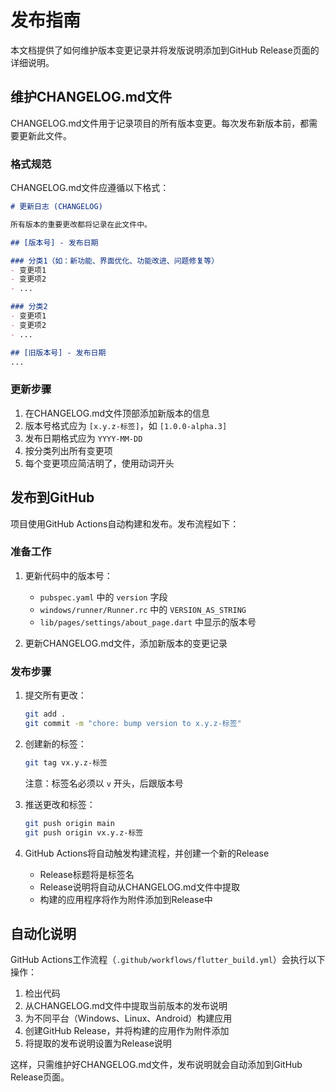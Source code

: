 # 发布指南

本文档提供了如何维护版本变更记录并将发版说明添加到GitHub Release页面的详细说明。

## 维护CHANGELOG.md文件

CHANGELOG.md文件用于记录项目的所有版本变更。每次发布新版本前，都需要更新此文件。

### 格式规范

CHANGELOG.md文件应遵循以下格式：

```markdown
# 更新日志 (CHANGELOG)

所有版本的重要更改都将记录在此文件中。

## [版本号] - 发布日期

### 分类1（如：新功能、界面优化、功能改进、问题修复等）
- 变更项1
- 变更项2
- ...

### 分类2
- 变更项1
- 变更项2
- ...

## [旧版本号] - 发布日期
...
```

### 更新步骤

1. 在CHANGELOG.md文件顶部添加新版本的信息
2. 版本号格式应为 `[x.y.z-标签]`，如 `[1.0.0-alpha.3]`
3. 发布日期格式应为 `YYYY-MM-DD`
4. 按分类列出所有变更项
5. 每个变更项应简洁明了，使用动词开头

## 发布到GitHub

项目使用GitHub Actions自动构建和发布。发布流程如下：

### 准备工作

1. 更新代码中的版本号：
   - `pubspec.yaml` 中的 `version` 字段
   - `windows/runner/Runner.rc` 中的 `VERSION_AS_STRING`
   - `lib/pages/settings/about_page.dart` 中显示的版本号

2. 更新CHANGELOG.md文件，添加新版本的变更记录

### 发布步骤

1. 提交所有更改：
   ```bash
   git add .
   git commit -m "chore: bump version to x.y.z-标签"
   ```

2. 创建新的标签：
   ```bash
   git tag vx.y.z-标签
   ```
   注意：标签名必须以 `v` 开头，后跟版本号

3. 推送更改和标签：
   ```bash
   git push origin main
   git push origin vx.y.z-标签
   ```

4. GitHub Actions将自动触发构建流程，并创建一个新的Release
   - Release标题将是标签名
   - Release说明将自动从CHANGELOG.md文件中提取
   - 构建的应用程序将作为附件添加到Release中

## 自动化说明

GitHub Actions工作流程（`.github/workflows/flutter_build.yml`）会执行以下操作：

1. 检出代码
2. 从CHANGELOG.md文件中提取当前版本的发布说明
3. 为不同平台（Windows、Linux、Android）构建应用
4. 创建GitHub Release，并将构建的应用作为附件添加
5. 将提取的发布说明设置为Release说明

这样，只需维护好CHANGELOG.md文件，发布说明就会自动添加到GitHub Release页面。 
